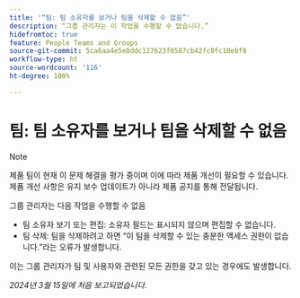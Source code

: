```yaml
---
title: '“팀: 팀 소유자를 보거나 팀을 삭제할 수 없음”'
description: “그룹 관리자는 이 작업을 수행할 수 없습니다.”
hidefromtoc: true
feature: People Teams and Groups
source-git-commit: 5ca6aa4e5e8ddc127623f0587cb42fc0fc10ebf8
workflow-type: ht
source-wordcount: '116'
ht-degree: 100%

---
```



# 팀: 팀 소유자를 보거나 팀을 삭제할 수 없음

>[!NOTE]
>
>제품 팀이 현재 이 문제 해결을 평가 중이며 이에 따라 제품 개선이 필요할 수 있습니다. 제품 개선 사항은 유지 보수 업데이트가 아니라 제품 공지를 통해 전달됩니다.

그룹 관리자는 다음 작업을 수행할 수 없음

* 팀 소유자 보기 또는 편집: 소유자 필드는 표시되지 않으며 편집할 수 없습니다.
* 팀 삭제: 팀을 삭제하려고 하면 “이 팀을 삭제할 수 있는 충분한 액세스 권한이 없습니다.”라는 오류가 발생합니다.

이는 그룹 관리자가 팀 및 사용자와 관련된 모든 권한을 갖고 있는 경우에도 발생합니다.

_2024년 3월 15일에 처음 보고되었습니다._

